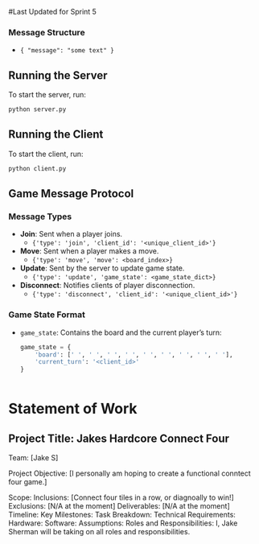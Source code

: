 #Last Updated for Sprint 5
### Message Structure
- `{ "message": "some text" }`

## Running the Server
To start the server, run:
```bash
python server.py
```

## Running the Client
To start the client, run:
```bash
python client.py
```
## Game Message Protocol

### Message Types
- **Join**: Sent when a player joins.
  - `{'type': 'join', 'client_id': '<unique_client_id>'}`
- **Move**: Sent when a player makes a move.
  - `{'type': 'move', 'move': <board_index>}`
- **Update**: Sent by the server to update game state.
  - `{'type': 'update', 'game_state': <game_state_dict>}`
- **Disconnect**: Notifies clients of player disconnection.
  - `{'type': 'disconnect', 'client_id': '<unique_client_id>'}`

### Game State Format
- `game_state`: Contains the board and the current player’s turn:
  ```python
  game_state = {
      'board': [' ', ' ', ' ', ' ', ' ', ' ', ' ', ' ', ' '],
      'current_turn': '<client_id>'
  }



# Statement of Work
## Project Title: Jakes Hardcore Connect Four

Team:
[Jake S]

Project Objective:
[I personally am hoping to create a functional conntect four game.]

Scope:
Inclusions:
[Connect four tiles in a row, or diagnoally to win!]
Exclusions:
[N/A at the moment]
Deliverables:
[N/A at the moment]
Timeline:
Key Milestones:
Task Breakdown:
Technical Requirements:
Hardware:
Software:
Assumptions:
Roles and Responsibilities:
I, Jake Sherman will be taking on all roles and responsibilities.
